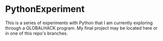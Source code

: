 # PythonExperiment

This is a series of experiments with Python that I am currently exploring through a GLOBALHACK program. My final project may be located here or in one of this repo's branches.